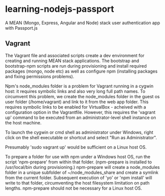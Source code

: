 learning-nodejs-passport
========================

A MEAN (Mongo, Express, Angular and Node) stack user authentication app with Passport.js



Vagrant
-------

The Vagrant file and associated scripts create a dev environment for creating and running MEAN stack applications. The bootstrap and bootstrap-npm scripts are run during provisioning and install required packages (mongo, node etc) as well as configure npm (installing packages and fixing permissions problems).

Npm's node_modules folder is a problem for Vagrant running in a cygwin host: it requires symbolic links and also very long full path names. To circumvent this problem, we create the node_modules folder in the guest os user folder (/home/vagrant) and link to it from the web app folder. This requires symbolic links to be enabled for VirtualBox - acheived with a configuration option in the Vagrantfile. However, this requires the 'vagrant up' command to be executed from an administrator-level shell instance on the host machine. 

To launch the cygwin or cmd shell as administrator under Windows, right click on the shell executable or shortcut and select "Run as Administrator".

Presumably 'sudo vagrant up' would be sufficient on a Linux host OS.

To prepare a folder for use with npm under a Windows host OS, run the script 'npm-prepare' from within that folder. (npm-prepare is installed to /usr/local/bin during provisioning.) npm-prepare will create a node_modules folder in a unique subfolder of ~/node_modules_share and create a symlink from the current folder. Subsequent execution of 'yo' or 'npm install' will write to that folder, circumventing the host filesystem limitation on path lengths. npm-prepare should not be necessary for a Linux host OS.  